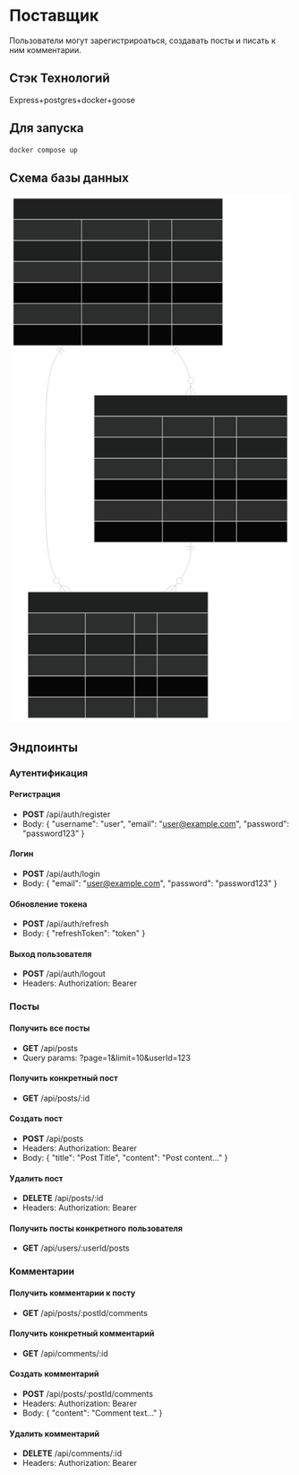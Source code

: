 # Поставщик
Пользователи могут зарегистрироаться, создавать посты и писать к ним комментарии. 
## Стэк Технологий
Express+postgres+docker+goose
## Для запуска 
```bash
docker compose up 
```
## Схема базы данных
![Схема базы данных](https://github.com/Artem09076/js-api/blob/main/image/db_schema.svg)

## Эндпоинты
### Аутентификация
#### Регистрация
- **POST** /api/auth/register
- Body: { "username": "user", "email": "user@example.com", "password": "password123" }

#### Логин
- **POST** /api/auth/login
- Body: { "email": "user@example.com", "password": "password123" }

#### Обновление токена
- **POST** /api/auth/refresh
- Body: { "refreshToken": "token" }

#### Выход пользователя
- **POST** /api/auth/logout
- Headers: Authorization: Bearer <token>

### Посты
#### Получить все посты
- **GET** /api/posts
- Query params: ?page=1&limit=10&userId=123

#### Получить конкретный пост
- **GET** /api/posts/:id

#### Создать пост
- **POST** /api/posts
- Headers: Authorization: Bearer <token>
- Body: { "title": "Post Title", "content": "Post content..." }

#### Удалить пост
- **DELETE** /api/posts/:id
- Headers: Authorization: Bearer <token>

#### Получить посты конкретного пользователя
- **GET** /api/users/:userId/posts



### Комментарии
#### Получить комментарии к посту
- **GET** /api/posts/:postId/comments

#### Получить конкретный комментарий
- **GET** /api/comments/:id

#### Создать комментарий
- **POST** /api/posts/:postId/comments
- Headers: Authorization: Bearer <token>
- Body: { "content": "Comment text..." }

#### Удалить комментарий
- **DELETE** /api/comments/:id
- Headers: Authorization: Bearer <token>

